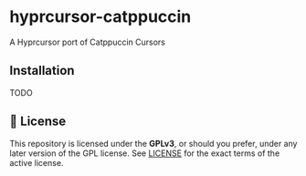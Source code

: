 # hyprcursor-catppuccin

A Hyprcursor port of Catppuccin Cursors

## Installation

TODO

## 📜 License

This repository is licensed under the **GPLv3**, or should you prefer, under any later version of the GPL license. See
[LICENSE](./LICENSE) for the exact terms of the active license.
